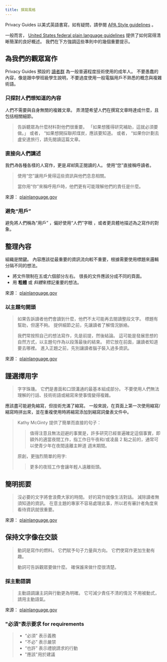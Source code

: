 ```yaml
---
title: 撰寫風格
---
```


Privacy Guides 以美式英語書寫，如有疑問，請參閱 [APA Style guidelines](https://apastyle.apa.org/style-grammar-guidelines/grammar) 。

一般而言， [United States federal plain language guidelines](https://plainlanguage.gov/guidelines) 提供了如何寫得清晰簡潔的良好概述。 我們在下方強調這些準則中的幾個重要提示。

## 為我們的觀眾寫作

Privacy Guides 預設的 [讀者群](https://plainlanguage.gov/guidelines/audience) 為一般普遍程度技術使用的成年人。 不要愚蠢的內容，像是跟中學班級學生說明，不要過度使用一般電腦用戶不熟悉的概念與複雜術語。

### 只探討人們想知道的內容

人們不需要與自身無關的複雜文章。 弄清楚希望人們在撰寫文章時達成什麼，且包括相關細節。

> 告訴聽眾為什麼材料對他們很重要。 「如果想獲得研究補助，這就必須要做。」 或者， “如果想開採聯邦煤炭，應該要知道。 或者， “如果你計劃去盧安達旅行，請先閱讀這篇文章。

### 直接向人們講述

我們*為*各種各樣的人寫作，更是*寫給*真正閱讀的人。 使用“您”直接稱呼讀者。

> 使用“您”讓用戶覺得這些資訊與他們息息相關。
> 
> 當你用“你”來稱呼用戶時，他們更有可能理解他們的責任是什麼。

來源： [plainlanguage.gov](https://plainlanguage.gov/guidelines/audience/address-the-user)

### 避免“用戶”

避免將人們稱為“用戶” ，偏好使用“人們”字眼 ，或者更具體地描述為之寫作的對象。

## 整理內容

組織是關鍵。 內容應該從最重要的資訊流向較不重要，根據需要使用標題來邏輯分隔不同的想法。

- 將文件限制在五或六個部分左右。 很長的文件應該分成不同的頁面。
- 用 **粗體** 或 *斜體*來標記重要的想法。

來源： [plainlanguage.gov](https://plainlanguage.gov/guidelines/design)

### 以主題句開頭

> 如果告訴讀者他們會讀到什麼，他們不太可能再去閱讀整段文字。 標題有幫助，但還不夠。 提供細節之前，先讓讀者了解情況脈絡。
> 
> 我們常按照自己的想法寫作，先是前提，然後結論。 這可能是發展思想的自然方式，以主題句作為以段落最後的結束。 把它放在前面，讓讀者知道要去哪裡。 進入正題之前，先別讓讀者腦子裝入過多資訊。

來源： [plainlanguage.gov](https://plainlanguage.gov/guidelines/organize/have-a-topic-sentence)

## 謹選擇用字

> 字字珠璣。 它們是書面和口頭溝通的最基本組成部分。 不要使用人們無法理解的行話、技術術語或縮寫來使事情變得複雜。

應該盡可能避免縮寫，但技術充滿了縮寫。 一般來說，在頁面上第一次使用縮寫/縮寫時拼出來，並在重複使用時將縮寫添加到縮寫詞彙表文件中。

> Kathy McGinty 提供了簡單而直接的句子：
> 
> > 值得注意且無法迴避的事實是，許多研究已經普遍確定這個事實，即額外的適當夜間工作，指工作日午夜和/或凌晨 2 點之前的，通常可以使青少年在夜間遠離主幹道 週末期間。
> 
> 原創，更強烈簡單的用字:
> 
> > 更多的夜班工作會讓年輕人遠離街頭。

## 簡明扼要

> 沒必要的文字將會浪費大家的時間。 好的寫作就像生活對話。 減除讀者無須知道的資訊。 在意主題的專家不容易處理此事，所以若有審計者角度來看待資訊就很重要。

來源： [plainlanguage.gov](https://plainlanguage.gov/guidelines/concise)

## 保持文字像在交談

> 動詞是寫作的燃料。 它們賦予句子力量與方向。 它們使寫作更加生動有趣。
> 
> 動詞可告訴觀眾要做什麼。 確保誰來做什麼很清楚。

### 採主動語調

> 主動語調讓主詞與行動更為明確。 它可減少責任不清的情況 不用被動式，請用主動語氣。

來源： [plainlanguage.gov](https://plainlanguage.gov/guidelines/conversational/use-active-voice)

### "必須"表示要求 for requirements

> - “必須” 表示義務
> - “不必” 表示嚴禁
> - “也許” 表示禮貌請求的行動
> - "應該"用於建議
